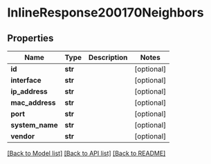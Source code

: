 # InlineResponse200170Neighbors

## Properties
Name | Type | Description | Notes
------------ | ------------- | ------------- | -------------
**id** | **str** |  | [optional] 
**interface** | **str** |  | [optional] 
**ip_address** | **str** |  | [optional] 
**mac_address** | **str** |  | [optional] 
**port** | **str** |  | [optional] 
**system_name** | **str** |  | [optional] 
**vendor** | **str** |  | [optional] 

[[Back to Model list]](../README.md#documentation-for-models) [[Back to API list]](../README.md#documentation-for-api-endpoints) [[Back to README]](../README.md)


